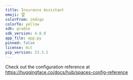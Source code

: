 ```yaml
---
title: Insurance Assistant
emoji: 🏆
colorFrom: indigo
colorTo: yellow
sdk: gradio
sdk_version: 4.8.0
app_file: app.py
pinned: false
license: mit
pip_version: 23.3.1
---
```


Check out the configuration reference at https://huggingface.co/docs/hub/spaces-config-reference
